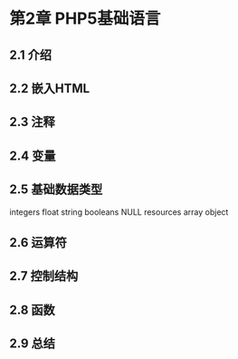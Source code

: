 # 第2章 PHP5基础语言
## 2.1 介绍
## 2.2 嵌入HTML
## 2.3 注释
## 2.4 变量
## 2.5 基础数据类型
integers
float
string
booleans
NULL
resources
array
object
## 2.6 运算符
## 2.7 控制结构
## 2.8 函数
## 2.9 总结